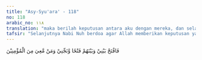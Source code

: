 ```yaml
---
title: "Asy-Syu'ara' - 118"
no: 118
arabic_no: ١١٨
translation: "maka berilah keputusan antara aku dengan mereka, dan selamatkanlah aku dan mereka yang beriman bersamaku.” "
tafsir: "Selanjutnya Nabi Nuh berdoa agar Allah memberikan keputusan yang adil mengenai permasalahan yang terjadi antara dirinya dan kaumnya. Ia telah mengerahkan seluruh tenaga dan kemampuannya untuk membawa mereka ke jalan yang benar, tetapi sambutan mereka justru berupa ancaman untuk mencederainya. Nabi Nuh yakin ancaman itu tidak main-main. Oleh karena itu, Nabi Nuh betul-betul berdoa agar ia dan kaum mukminin pengikutnya diselamatkan Allah dari ancaman tersebut."
---
```

فَافْتَحْ بَيْنِيْ وَبَيْنَهُمْ فَتْحًا وَّنَجِّنِيْ وَمَنْ مَّعِيَ مِنَ الْمُؤْمِنِيْنَ  